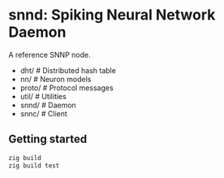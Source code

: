 # snnd: Spiking Neural Network Daemon

A reference SNNP node.

* dht/   # Distributed hash table
* nn/    # Neuron models
* proto/ # Protocol messages
* util/  # Utilities
* snnd/  # Daemon
* snnc/  # Client

## Getting started

```sh
zig build
zig build test
```

